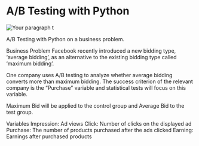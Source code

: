 # A/B Testing with Python
![Your paragraph t](https://user-images.githubusercontent.com/79108733/228497556-44ee5459-3016-409c-ac52-035fc7ca65ac.png)

A/B Testing with Python on a business problem.

Business Problem
Facebook recently introduced a new bidding type, ‘average bidding’, as an alternative to the existing bidding type called ‘maximum bidding’.

One company uses A/B testing to analyze whether average bidding converts more than maximum bidding. The success criterion of the relevant company is the “Purchase” variable and statistical tests will focus on this variable.

Maximum Bid will be applied to the control group and Average Bid to the test group.

Variables
Impression: Ad views
Click: Number of clicks on the displayed ad
Purchase: The number of products purchased after the ads clicked
Earning: Earnings after purchased products

